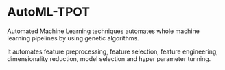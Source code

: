 # AutoML-TPOT

Automated Machine Learning techniques automates whole machine learning pipelines by using genetic algorithms.

It automates feature preprocessing, feature selection, feature engineering, dimensionality reduction, model selection and hyper parameter tunning.
